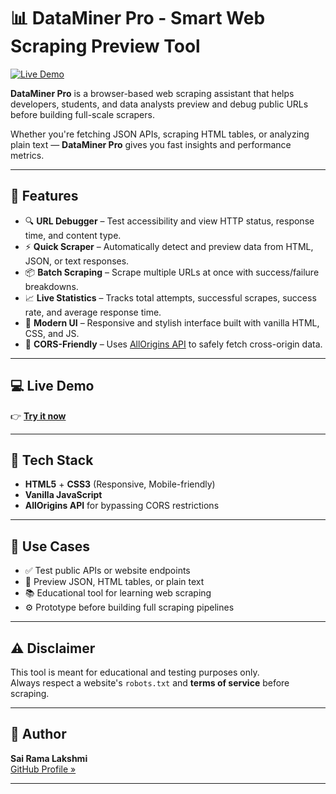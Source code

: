 # 📊 DataMiner Pro - Smart Web Scraping Preview Tool

[![Live Demo](https://img.shields.io/badge/Live-Demo-2ecc71?style=for-the-badge)](https://sairamalakshmi.github.io/Dataminer/)

**DataMiner Pro** is a browser-based web scraping assistant that helps developers, students, and data analysts preview and debug public URLs before building full-scale scrapers.

Whether you're fetching JSON APIs, scraping HTML tables, or analyzing plain text — **DataMiner Pro** gives you fast insights and performance metrics.

---

## 🚀 Features

- 🔍 **URL Debugger** – Test accessibility and view HTTP status, response time, and content type.
- ⚡ **Quick Scraper** – Automatically detect and preview data from HTML, JSON, or text responses.
- 📦 **Batch Scraping** – Scrape multiple URLs at once with success/failure breakdowns.
- 📈 **Live Statistics** – Tracks total attempts, successful scrapes, success rate, and average response time.
- 🎨 **Modern UI** – Responsive and stylish interface built with vanilla HTML, CSS, and JS.
- 🔐 **CORS-Friendly** – Uses [AllOrigins API](https://allorigins.win) to safely fetch cross-origin data.

---

## 💻 Live Demo

👉 [**Try it now**](https://sairamalakshmi.github.io/Dataminer/)

---

## 📁 Tech Stack

- **HTML5** + **CSS3** (Responsive, Mobile-friendly)
- **Vanilla JavaScript**
- **AllOrigins API** for bypassing CORS restrictions

---

## 🧪 Use Cases

- ✅ Test public APIs or website endpoints
- 📄 Preview JSON, HTML tables, or plain text
- 📚 Educational tool for learning web scraping
- ⚙️ Prototype before building full scraping pipelines

---

## ⚠️ Disclaimer

This tool is meant for educational and testing purposes only.  
Always respect a website's `robots.txt` and **terms of service** before scraping.

---

## 📌 Author

**Sai Rama Lakshmi**  
[GitHub Profile »](https://github.com/sairamalakshmi)

---

